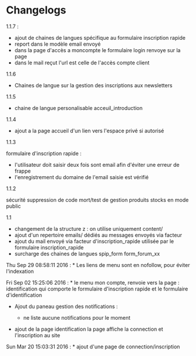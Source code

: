 # Changelogs

1.1.7 :

* ajout de chaines de langues spécifique au formulaire inscription rapide
* report dans le modèle email envoyé
* dans la page d'accès a moncompte le formulaire login renvoye sur la page
* dans le mail reçut l'url est celle de l'accès compte client

1.1.6

* Chaines de langue sur la gestion des inscriptions aux newsletters

1.1.5

* chaine de langue personalisable acceuil_introduction

1.1.4

* ajout a la page accueil d'un lien vers l'espace privé si autorisé

1.1.3

formulaire d'inscription rapide :
- l'utilisateur doit saisir deux fois sont email afin d'éviter une erreur de frappe
- l'enregistrement du domaine de l'email saisie est vérifié


1.1.2

sécurité suppression de code mort/test de gestion produits stocks en mode public

1.1

- changement de la structure z : on utilise uniquement content/
- ajout d'un repertoire emails/ dédiés au messages envoyés via facteur
- ajout du mail envoyé via facteur
 d'inscription_rapide utilisée par le formulaire inscription_rapide
- surcharge des chaines de langues spip_form form_forum_xx


Thu Sep 29 08:58:11 2016
:   *   Les liens de menu sont en nofollow, pour éviter l'indexation

Fri Sep 02 15:25:06 2016
:   *   le menu mon compte, renvoie vers la page : identification
        qui comporte le formulaire d'inscription rapide et le formulaire d'identification

- Ajout du paneau gestion des notifications :
    - ne liste aucune notifications pour le moment

-   ajout de la page identification
    la page affiche la connection et l'inscription au site

Sun Mar 20 15:03:31 2016
:   *   	ajout d'une page de connection/inscription
